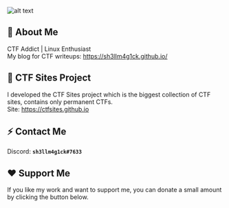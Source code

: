 ![alt text](https://i.imgur.com/Y7VB338.png)

## :space_invader: About Me
CTF Addict | Linux Enthusiast<br>My blog for CTF writeups: https://sh3llm4g1ck.github.io/

## :triangular_flag_on_post: CTF Sites Project
I developed the CTF Sites project which is the biggest collection of CTF sites, contains only permanent CTFs.<br>Site: https://ctfsites.github.io

## :zap: Contact Me
Discord: **`sh3llm4g1ck#7633`**

## :heart: Support Me
If you like my work and want to support me, you can donate a small amount by clicking the button below.
